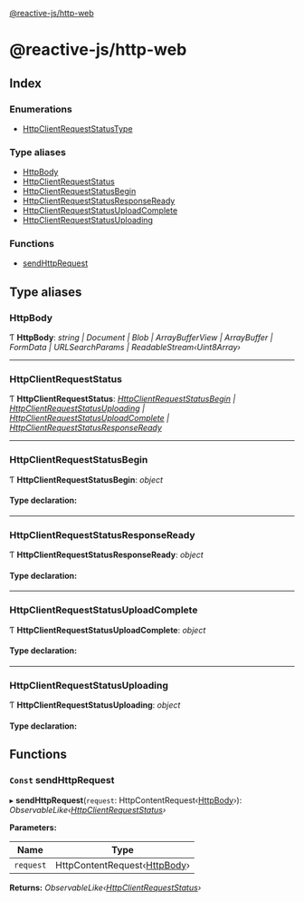 [@reactive-js/http-web](README.md)

# @reactive-js/http-web

## Index

### Enumerations

* [HttpClientRequestStatusType](enums/httpclientrequeststatustype.md)

### Type aliases

* [HttpBody](README.md#httpbody)
* [HttpClientRequestStatus](README.md#httpclientrequeststatus)
* [HttpClientRequestStatusBegin](README.md#httpclientrequeststatusbegin)
* [HttpClientRequestStatusResponseReady](README.md#httpclientrequeststatusresponseready)
* [HttpClientRequestStatusUploadComplete](README.md#httpclientrequeststatusuploadcomplete)
* [HttpClientRequestStatusUploading](README.md#httpclientrequeststatusuploading)

### Functions

* [sendHttpRequest](README.md#const-sendhttprequest)

## Type aliases

###  HttpBody

Ƭ **HttpBody**: *string | Document | Blob | ArrayBufferView | ArrayBuffer | FormData | URLSearchParams | ReadableStream‹Uint8Array›*

___

###  HttpClientRequestStatus

Ƭ **HttpClientRequestStatus**: *[HttpClientRequestStatusBegin](README.md#httpclientrequeststatusbegin) | [HttpClientRequestStatusUploading](README.md#httpclientrequeststatusuploading) | [HttpClientRequestStatusUploadComplete](README.md#httpclientrequeststatusuploadcomplete) | [HttpClientRequestStatusResponseReady](README.md#httpclientrequeststatusresponseready)*

___

###  HttpClientRequestStatusBegin

Ƭ **HttpClientRequestStatusBegin**: *object*

#### Type declaration:

___

###  HttpClientRequestStatusResponseReady

Ƭ **HttpClientRequestStatusResponseReady**: *object*

#### Type declaration:

___

###  HttpClientRequestStatusUploadComplete

Ƭ **HttpClientRequestStatusUploadComplete**: *object*

#### Type declaration:

___

###  HttpClientRequestStatusUploading

Ƭ **HttpClientRequestStatusUploading**: *object*

#### Type declaration:

## Functions

### `Const` sendHttpRequest

▸ **sendHttpRequest**(`request`: HttpContentRequest‹[HttpBody](README.md#httpbody)›): *ObservableLike‹[HttpClientRequestStatus](README.md#httpclientrequeststatus)›*

**Parameters:**

Name | Type |
------ | ------ |
`request` | HttpContentRequest‹[HttpBody](README.md#httpbody)› |

**Returns:** *ObservableLike‹[HttpClientRequestStatus](README.md#httpclientrequeststatus)›*
